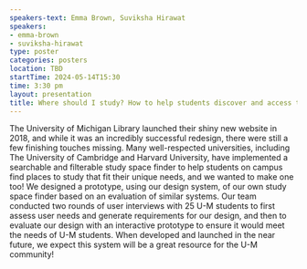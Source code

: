 ```yaml
---
speakers-text: Emma Brown, Suviksha Hirawat
speakers:
- emma-brown
- suviksha-hirawat
type: poster
categories: posters
location: TBD
startTime: 2024-05-14T15:30
time: 3:30 pm
layout: presentation
title: Where should I study? How to help students discover and access the right library study spaces for their needs.
---
```

The University of Michigan Library launched their shiny new website in 2018, and while it was an incredibly successful redesign, there were still a few finishing touches missing. Many well-respected universities, including The University of Cambridge and Harvard University, have implemented a searchable and filterable study space finder to help students on campus find places to study that fit their unique needs, and we wanted to make one too! We designed a prototype, using our design system, of our own study space finder based on an evaluation of similar systems. Our team conducted two rounds of user interviews with 25 U-M students to first assess user needs and generate requirements for our design, and then to evaluate our design with an interactive prototype to ensure it would meet the needs of U-M students. When developed and launched in the near future, we expect this system will be a great resource for the U-M community!
